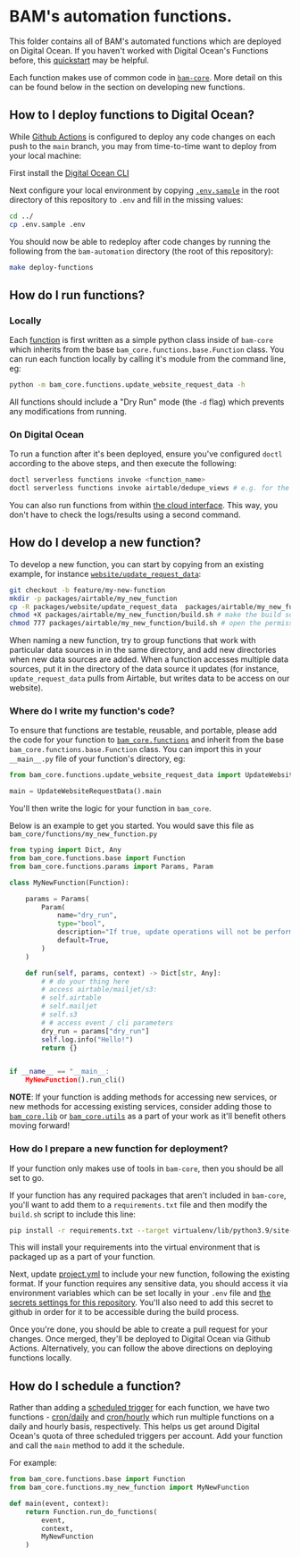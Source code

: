 # BAM's automation functions.

This folder contains all of BAM's automated functions which are deployed on Digital Ocean. If you haven't worked with Digital Ocean's Functions before, this [quickstart](https://docs.digitalocean.com/products/functions/getting-started/quickstart/) may be helpful.

Each function makes use of common code in [`bam-core`](../core/). More detail on this can be found below in the section on developing new functions.

## How to I deploy functions to Digital Ocean?

While [Github Actions](../.github/workflows/deploy.yml) is configured to deploy any code changes on each push to the `main` branch, you may from time-to-time want to deploy from your local machine:

First install the [Digital Ocean CLI](https://docs.digitalocean.com/reference/doctl/how-to/install/)

Next configure your local environment by copying [`.env.sample`](../.env.sample) in the root directory of this repository to `.env` and fill in the missing values:

```bash
cd ../
cp .env.sample .env
```

You should now be able to redeploy after code changes by running the following from the `bam-automation` directory (the root of this repository):

```bash
make deploy-functions
```

## How do I run functions?

### Locally

Each [function](../core/bam_core/functions) is first written as a simple python class inside of `bam-core` which inherits from the base `bam_core.functions.base.Function` class. You can run each function locally by calling it's module from the command line, eg:

```bash
python -m bam_core.functions.update_website_request_data -h
```

All functions should include a "Dry Run" mode (the `-d` flag) which prevents any modifications from running.

### On Digital Ocean

To run a function after it's been deployed, ensure you've configured `doctl` according to the above steps, and then execute the following:

```bash
doctl serverless functions invoke <function_name>
doctl serverless functions invoke airtable/dedupe_views # e.g. for the dedupe_views function
```

You can also run functions from within [the cloud interface](https://cloud.digitalocean.com/functions/fn-515ead29-18f0-45aa-afd8-f52071501da8). This way, you don't have to check the logs/results using a second command.

## How do I develop a new function?

To develop a new function, you can start by copying from an existing example, for instance [`website/update_request_data`](packages/website/update_request_data/):

```bash
git checkout -b feature/my-new-function
mkdir -p packages/airtable/my_new_function
cp -R packages/website/update_request_data  packages/airtable/my_new_function
chmod +X packages/airtable/my_new_function/build.sh # make the build script executable
chmod 777 packages/airtable/my_new_function/build.sh # open the permissions for the build script
```

When naming a new function, try to group functions that work with particular data sources in in the same directory, and add new directories when new data sources are added. When a function accesses multiple data sources, put it in the directory of the data source it updates (for instance, `update_request_data` pulls from Airtable, but writes data to be access on our website).

### Where do I write my function's code?

To ensure that functions are testable, reusable, and portable, please add the code for your function to [`bam_core.functions`](../core/bam_core/functions/) and inherit from the base `bam_core.functions.base.Function` class. You can import this in your `__main__.py` file of your function's directory, eg:

```python
from bam_core.functions.update_website_request_data import UpdateWebsiteRequestData

main = UpdateWebsiteRequestData().main

```

You'll then write the logic for your function in `bam_core`.

Below is an example to get you started. You would save this file as `bam_core/functions/my_new_function.py`

```python
from typing import Dict, Any
from bam_core.functions.base import Function
from bam_core.functions.params import Params, Param

class MyNewFunction(Function):

    params = Params(
        Param(
            name="dry_run",
            type="bool",
            description="If true, update operations will not be performed.",
            default=True,
        )
    )

    def run(self, params, context) -> Dict[str, Any]:
        # # do your thing here
        # access airtable/mailjet/s3:
        # self.airtable
        # self.mailjet
        # self.s3
        # # access event / cli parameters
        dry_run = params["dry_run"]
        self.log.info("Hello!")
        return {}


if __name__ == "__main__:
    MyNewFunction().run_cli()
```

**NOTE**: If your function is adding methods for accessing new services, or new methods for accessing existing services, consider adding those to [`bam_core.lib`](../core/bam_core/lib/) or [`bam_core.utils`](../core/bam_core/utils/) as a part of your work as it'll benefit others moving forward!

### How do I prepare a new function for deployment?

If your function only makes use of tools in `bam-core`, then you should be all set to go.

If your function has any required packages that aren't included in `bam-core`, you'll want to add them to a `requirements.txt` file and then modify the `build.sh` script to include this line:

```bash
pip install -r requirements.txt --target virtualenv/lib/python3.9/site-packages
```

This will install your requirements into the virtual environment that is packaged up as a part of your function.

Next, update [project.yml](./project.yml) to include your new function, following the existing format. If your function requires any sensitive data, you should access it via environment variables which can be set locally in your `.env` file and [the secrets settings for this repository](https://github.com/bushwickayudamutua/bam-automation/settings/secrets/actions). You'll also need to add this secret to github in order for it to be accessible during the build process.

Once you're done, you should be able to create a pull request for your changes. Once merged, they'll be deployed to Digital Ocean via Github Actions. Alternatively, you can follow the above directions on deploying functions locally.

## How do I schedule a function? 

Rather than adding a [scheduled trigger](https://docs.digitalocean.com/products/functions/how-to/schedule-functions/) for each function, we have two functions - [cron/daily](packages/cron/daily) and [cron/hourly](packages/cron/hourly/) which run multiple functions on a daily and hourly basis, respectively. This helps us get around Digital Ocean's quota of three scheduled triggers per account.  Add your function and call the `main` method to add it the schedule.

For example:

```python
from bam_core.functions.base import Function
from bam_core.functions.my_new_function import MyNewFunction

def main(event, context):
    return Function.run_do_functions(
        event,
        context,
        MyNewFunction
    )
```
